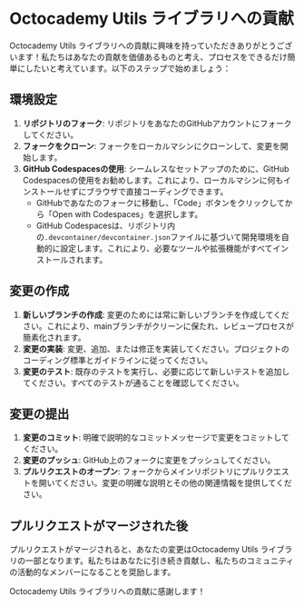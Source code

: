 # Octocademy Utils ライブラリへの貢献

Octocademy Utils ライブラリへの貢献に興味を持っていただきありがとうございます！私たちはあなたの貢献を価値あるものと考え、プロセスをできるだけ簡単にしたいと考えています。以下のステップで始めましょう：

## 環境設定

1. **リポジトリのフォーク**: リポジトリをあなたのGitHubアカウントにフォークしてください。
2. **フォークをクローン**: フォークをローカルマシンにクローンして、変更を開始します。
3. **GitHub Codespacesの使用**: シームレスなセットアップのために、GitHub Codespacesの使用をお勧めします。これにより、ローカルマシンに何もインストールせずにブラウザで直接コーディングできます。
   - GitHubであなたのフォークに移動し、「Code」ボタンをクリックしてから「Open with Codespaces」を選択します。
   - GitHub Codespacesは、リポジトリ内の`.devcontainer/devcontainer.json`ファイルに基づいて開発環境を自動的に設定します。これにより、必要なツールや拡張機能がすべてインストールされます。

## 変更の作成

1. **新しいブランチの作成**: 変更のためには常に新しいブランチを作成してください。これにより、mainブランチがクリーンに保たれ、レビュープロセスが簡素化されます。
2. **変更の実装**: 変更、追加、または修正を実装してください。プロジェクトのコーディング標準とガイドラインに従ってください。
3. **変更のテスト**: 既存のテストを実行し、必要に応じて新しいテストを追加してください。すべてのテストが通ることを確認してください。

## 変更の提出

1. **変更のコミット**: 明確で説明的なコミットメッセージで変更をコミットしてください。
2. **変更のプッシュ**: GitHub上のフォークに変更をプッシュしてください。
3. **プルリクエストのオープン**: フォークからメインリポジトリにプルリクエストを開いてください。変更の明確な説明とその他の関連情報を提供してください。

## プルリクエストがマージされた後

プルリクエストがマージされると、あなたの変更はOctocademy Utils ライブラリの一部となります。私たちはあなたに引き続き貢献し、私たちのコミュニティの活動的なメンバーになることを奨励します。

Octocademy Utils ライブラリへの貢献に感謝します！
